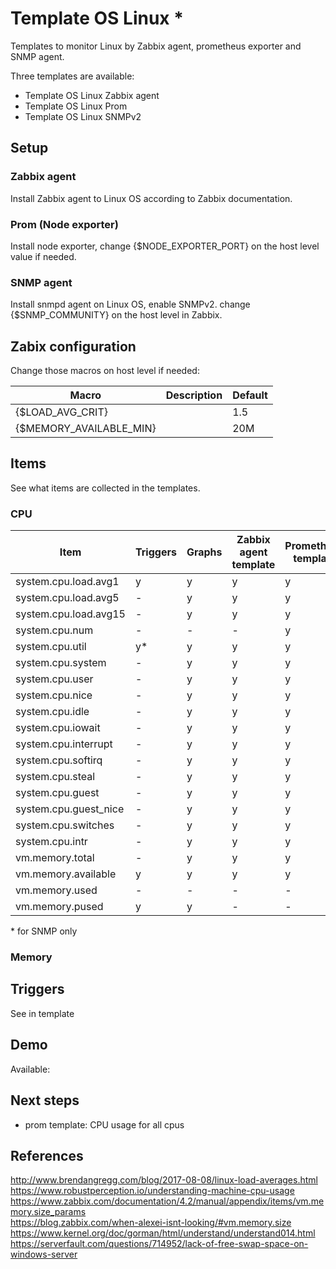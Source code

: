 # Template OS Linux *

Templates to monitor Linux by Zabbix agent, prometheus exporter and SNMP agent.

Three templates are available:  

- Template OS Linux Zabbix agent
- Template OS Linux Prom
- Template OS Linux SNMPv2

## Setup

### Zabbix agent

Install Zabbix agent to Linux OS according to Zabbix documentation.

### Prom (Node exporter)

Install node exporter, change {$NODE_EXPORTER_PORT} on the host level value if needed.

### SNMP agent

Install snmpd agent on Linux OS, enable SNMPv2. change {$SNMP_COMMUNITY} on the host level in Zabbix.

## Zabix configuration

Change those macros on host level if needed:

|Macro|Description|Default|
|---|----|---|
|{$LOAD_AVG_CRIT}| | 1.5| 
|{$MEMORY_AVAILABLE_MIN}| | 20M |

## Items

See what items are collected in the templates.

### CPU

|Item|Triggers|Graphs|Zabbix agent template|Prometheus template|SNMP template|
|---|---|---|---|---|--|
|system.cpu.load.avg1|y|y|y|y|-|
|system.cpu.load.avg5|-|y|y|y|-|
|system.cpu.load.avg15|-|y|y|y|-|
|system.cpu.num|-|-|-|y|-|
|system.cpu.util| y* | y | y | y | y |
|system.cpu.system| - | y | y | y | - |
|system.cpu.user| - | y | y | y | - |
|system.cpu.nice| - | y | y | y | - |
|system.cpu.idle| - | y | y | y | - |
|system.cpu.iowait| - | y | y | y | - |
|system.cpu.interrupt| - | y | y | y | - |
|system.cpu.softirq| - | y | y | y | - |
|system.cpu.steal| - | y | y | y | - |
|system.cpu.guest| - | y | y | y | - |
|system.cpu.guest_nice| - | y | y | y | - |
|system.cpu.switches| - | y | y | y | - |
|system.cpu.intr| - | y | y | y | - |
|vm.memory.total    | - | y | y | y | y |
|vm.memory.available| y | y | y | y | - |
|vm.memory.used    | - | - | - | - | y |
|vm.memory.pused| y | y | - | - | y |

\* for SNMP only

### Memory



## Triggers

See in template

## Demo

Available:

## Next steps

- prom template: CPU usage for all cpus

## References

http://www.brendangregg.com/blog/2017-08-08/linux-load-averages.html  
https://www.robustperception.io/understanding-machine-cpu-usage  
https://www.zabbix.com/documentation/4.2/manual/appendix/items/vm.memory.size_params  
https://blog.zabbix.com/when-alexei-isnt-looking/#vm.memory.size  
https://www.kernel.org/doc/gorman/html/understand/understand014.html  
https://serverfault.com/questions/714952/lack-of-free-swap-space-on-windows-server  